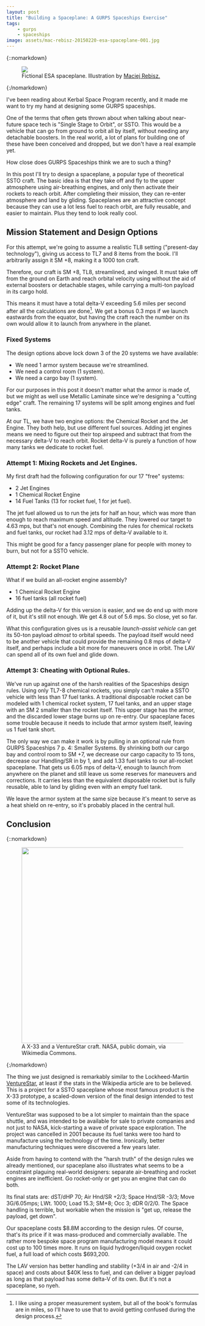 ```yaml
---
layout: post
title: "Building a Spaceplane: A GURPS Spaceships Exercise"
tags:
    - gurps
    - spaceships
image: assets/mac-rebisz-20150220-esa-spaceplane-001.jpg
---
```


{::nomarkdown}
<figure class="center">
  <img src="{{ "/assets/mac-rebisz-20150220-esa-spaceplane-001.jpg" | relative_url }}"/>
  <figcaption>
    Fictional ESA spaceplane.
    Illustration by <a href="https://www.artstation.com/artwork/3q14v">Maciej Rebisz.</a>
  </figcaption>
</figure>
{:/nomarkdown}

I've been reading about Kerbal Space Program recently, and it made me want to
try my hand at designing some GURPS spaceships.

One of the terms that often gets thrown about when talking about near-future
space tech is "Single Stage to Orbit", or SSTO. This would be a vehicle that can
go from ground to orbit all by itself, without needing any detachable
boosters. In the real world, a lot of plans for building one of these have been
conceived and dropped, but we don't have a real example yet.

How close does GURPS Spaceships think we are to such a thing?

In this post I'll try to design a spaceplane, a popular type of theoretical SSTO
craft. The basic idea is that they take off and fly to the upper atmosphere
using air-breathing engines, and only then activate their rockets to reach
orbit. After completing their mission, they can re-enter atmosphere and land by
gliding. Spaceplanes are an attractive concept because they can use a lot less
fuel to reach orbit, are fully reusable, and easier to maintain. Plus they tend
to look really cool.

## Mission Statement and Design Options

For this attempt, we're going to assume a realistic TL8 setting ("present-day
technology"), giving us access to TL7 and 8 items from the book. I'll
arbitrarily assign it SM +8, making it a 1000 ton craft.

Therefore, our craft is SM +8, TL8, streamlined, and winged. It must take off
from the ground on Earth and reach orbital velocity using without the aid of
external boosters or detachable stages, while carrying a multi-ton payload in
its cargo hold.

This means it must have a total delta-V exceeding 5.6 miles per second after all
the calculations are done[^1]. We get a bonus 0.3 mps if we launch eastwards
from the equator, but having the craft reach the number on its own would allow
it to launch from anywhere in the planet.

### Fixed Systems

The design options above lock down 3 of the 20 systems we have available:

- We need 1 armor system because we're streamlined.
- We need a control room (1 system).
- We need a cargo bay (1 system).

For our purposes in this post it doesn't matter what the armor is made of, but
we might as well use Metallic Laminate since we're designing a "cutting edge"
craft. The remaining 17 systems will be split among engines and fuel tanks.

At our TL, we have two engine options: the Chemical Rocket and the Jet
Engine. They both help, but use different fuel sources. Adding jet engines means
we need to figure out their top airspeed and subtract that from the necessary
delta-V to reach orbit. Rocket delta-V is purely a function of how many tanks we
dedicate to rocket fuel.

### Attempt 1: Mixing Rockets and Jet Engines.

My first draft had the following configuration for our 17 "free" systems:

- 2 Jet Engines
- 1 Chemical Rocket Engine
- 14 Fuel Tanks (13 for rocket fuel, 1 for jet fuel).

The jet fuel allowed us to run the jets for half an hour, which was more than
enough to reach maximum speed and altitude. They lowered our target to 4.63 mps,
but that's not enough. Combining the rules for chemical rockets and fuel tanks,
our rocket had 3.12 mps of delta-V available to it.

This might be good for a fancy passenger plane for people with money to burn,
but not for a SSTO vehicle.

### Attempt 2: Rocket Plane

What if we build an all-rocket engine assembly?

- 1 Chemical Rocket Engine
- 16 fuel tanks (all rocket fuel)

Adding up the delta-V for this version is easier, and we do end up with more of
it, but it's still not enough. We get 4.8 out of 5.6 mps. So close, yet so far.

What this configuration gives us is a reusable _launch-assist vehicle_ can get
its 50-ton payload _almost_ to orbital speeds. The payload itself would need to
be another vehicle that could provide the remaining 0.8 mps of delta-V itself,
and perhaps include a bit more for maneuvers once in orbit. The LAV can spend
all of its own fuel and glide down.

### Attempt 3: Cheating with Optional Rules.

We've run up against one of the harsh realities of the Spaceships design
rules. Using only TL7-8 chemical rockets, you simply can't make a SSTO vehicle
with less than 17 fuel tanks. A traditional disposable rocket can be modeled
with 1 chemical rocket system, 17 fuel tanks, and an upper stage with an SM 2
smaller than the rocket itself. This upper stage has the armor, and the
discarded lower stage burns up on re-entry. Our spaceplane faces some trouble
because it needs to include that armor system itself, leaving us 1 fuel tank
short.

The only way we can make it work is by pulling in an optional rule from GURPS
Spaceships 7 p. 4: Smaller Systems. By shrinking both our cargo bay and control
room to SM +7, we decrease our cargo capacity to 15 tons, decrease our
Handling/SR in by 1, and add 1.33 fuel tanks to our all-rocket spaceplane. That
gets us 6.05 mps of delta-V, enough to launch from anywhere on the planet and
still leave us some reserves for maneuvers and corrections. It carries less than
the equivalent disposable rocket but is fully reusable, able to land by gliding
even with an empty fuel tank.

We leave the armor system at the same size because it's meant to serve as a heat
shield on re-entry, so it's probably placed in the central hull.

## Conclusion

{::nomarkdown}
<figure class="center">
  <img width="512"
  src="https://upload.wikimedia.org/wikipedia/commons/thumb/c/c2/ED97-43938-1mod.jpg/512px-ED97-43938-1mod.jpg"/>
  <figcaption>
    A X-33 and a VentureStar craft. NASA, public domain, via Wikimedia Commons.
  </figcaption>
</figure>
{:/nomarkdown}

The thing we just designed is remarkably similar to the Lockheed-Martin
[VentureStar][1], at least if the stats in the Wikipedia article are to be
believed. This is a project for a SSTO spaceplane whose most famous product is
the X-33 prototype, a scaled-down version of the final design intended to test
some of its technologies.

VentureStar was supposed to be a lot simpler to maintain than the space shuttle,
and was intended to be available for sale to private companies and not just to
NASA, kick-starting a wave of private space exploration. The project was
cancelled in 2001 because its fuel tanks were too hard to manufacture using the
technology of the time. Ironically, better manufacturing techniques were
discovered a few years later.

Aside from having to contend with the "harsh truth" of the design rules we
already mentioned, our spaceplane also illustrates what seems to be a constraint
plaguing real-world designers: separate air-breathing and rocket engines are
inefficient. Go rocket-only or get you an engine that can do both.

Its final stats are: dST/dHP 70; Air Hnd/SR +2/3; Space Hnd/SR -3/3; Move
3G/6.05mps; LWt. 1000; Load 15.3; SM+8; Occ 3; dDR 0/2/0. The Space handling is
terrible, but workable when the mission is "get up, release the payload, get
down".

Our spaceplane costs $8.8M according to the design rules. Of course, that's its
price if it was mass-produced and commercially available. The rather more
bespoke space program manufacturing model means it could cost up to 100 times
more. It runs on liquid hydrogen/liquid oxygen rocket fuel, a full load of which
costs $693,200.

The LAV version has better handling and stability (+3/4 in air and -2/4 in
space) and costs about $40K less to fuel, and can deliver a bigger payload as
long as that payload has some delta-V of its own. But it's not a spaceplane, so
nyeh.

[^1]: I like using a proper measurement system, but all of the book's formulas
    are in miles, so I'll have to use that to avoid getting confused during the
    design process.

[1]: https://en.wikipedia.org/wiki/VentureStar
